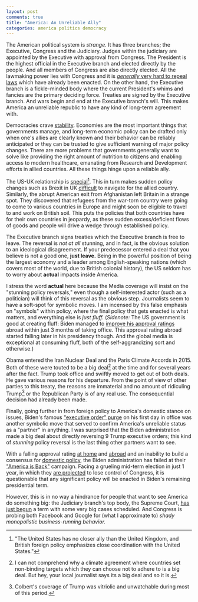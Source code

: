 ```yaml
---
layout: post
comments: true
title: "America: An Unreliable Ally"
categories: america politics democracy
---
```


The American political system is _strange_. It has three branches; the Executive, Congress and the
Judiciary. Judges within the judiciary are appointed by the Executive with approval from
Congress. The President is the highest official in the Executive branch and elected directly by the
people. And all members of Congress are also directly elected. All the lawmaking power lies with
Congress and it is [_generally_ very hard to repeal laws](https://www.nytimes.com/2021/06/28/upshot/medicaid-expansion-democrats-obamacare.html) which have already been enacted. On the
other hand, the Executive branch is a fickle-minded body where the current President's whims and
fancies are the primary deciding force. Treaties are signed by the Executive branch. And wars begin
and end at the Executive branch's will. This makes America an unreliable republic to have any kind
of long-term agreement with.

<!--more-->

Democracies crave [stability](https://youtu.be/cIYfiRyPi3o?t=137). Economies are the most important things that governments manage, and
long-term economic policy can be drafted only when one's allies are clearly known and their behavior
can be reliably anticipated or they can be trusted to give sufficient warning of major policy
changes. There are more problems that governments generally want to solve like providing the right
amount of nutrition to citizens and enabling access to modern healthcare, emanating from Research
and Development efforts in allied countries. All these things hinge upon a reliable ally.

The US-UK relationship is [special](https://uk.usembassy.gov/our-relationship/policy-history/)[^1]. This in turn makes sudden policy changes such as Brexit in
UK [difficult](https://www.theguardian.com/world/2021/sep/22/us-uk-special-relationship-faces-new-challenges-despite-signs-of-healing) to navigate for the allied country. Similarly, the abrupt American exit from
Afghanistan left Britain in a strange spot. They discovered that refugees from the war-torn country
were going to come to various countries in Europe and might soon be eligible to travel to and work
on British soil. This puts the policies that both countries have for their own countries in
jeopardy, as these sudden excess/deficient flows of goods and people will drive a wedge through
established policy.

The Executive branch signs treaties which the Executive branch is free to leave. The reversal is
_not at all_ stunning, and in fact, is the obvious solution to an ideological disagreement. If your
predecessor entered a deal that you believe is not a good one, **just leave.** Being in the powerful
position of being the largest economy and a leader among English-speaking nations (which covers most
of the world, due to British colonial history), the US seldom has to worry about **actual** impacts
inside America.

I stress the word **actual** here because the Media coverage will insist on the "stunning policy
reversals," even though a self-interested actor (such as a politician) will think of this reversal
as the obvious step. Journalists seem to have a soft-spot for symbolic moves. I am incensed by this
false emphasis on "symbols" within policy, where the final policy that gets enacted is what matters,
and everything else is _just fluff._ (_Sidenote:_ The US government is good at creating fluff: Biden
managed to [improve his approval ratings](https://morningconsult.com/2021/04/27/biden-100-days-global-views-america/) abroad within just 3 months of taking office. This approval
rating abroad started falling later in his presidency though. And the global media is exceptional at
consuming fluff, both of the self-aggrandizing sort and otherwise.)

Obama entered the Iran Nuclear Deal and the Paris Climate Accords in 2015. Both of these were touted
to be a big deal[^2] at the time and for several years after the fact. Trump took office and
swiftly moved to get out of both deals. He gave various reasons for his departure. From the point of
view of other parties to this treaty, the reasons are immaterial and no amount of ridiculing
Trump[^3] or the Republican Party is of any real use. The consequential decision had already been
made.

Finally, going further in from foreign policy to America's domestic stance on issues, Biden's famous
["executive order" purge](https://www.msn.com/en-us/news/politics/what-did-president-biden-e2-80-99s-day-one-executive-orders-achieve/ar-BB1cVZov) on his first day in office was another symbolic move that served to confirm
America's unreliable status as a "partner" in anything. I was surprised that the Biden
administration made a big deal about directly reversing 9 Trump executive orders; this kind of
_stunning_ policy reversal is the last thing other partners want to see.

With a falling approval rating [at home](https://projects.fivethirtyeight.com/biden-approval-rating/?ex_cid=rrpromo) and [abroad](https://morningconsult.com/form/global-leader-approval/#section-49) and an inability to build a consensus for [domestic
policy](https://www.cbsnews.com/news/biden-climate-plan-cut-build-back-better/), the Biden administration has failed at their ["America is Back"](https://www.state.gov/dipnote-u-s-department-of-state-official-blog/america-is-back-president-biden-outlines-his-vision-for-u-s-foreign-policy/) campaign. Facing a grueling
mid-term election in just 1 year, in which they [are projected](https://fivethirtyeight.com/features/our-best-tool-for-predicting-midterm-elections-doesnt-show-a-republican-wave-but-history-is-on-the-gops-side/) to lose control of Congress, it is
questionable that any significant policy will be enacted in Biden's remaining presidential term.

However, this is in no way a hindrance for people that want to see America do something big: the
Judiciary branch's top body, the Supreme Court, [has just begun](https://www.nytimes.com/2021/10/03/us/politics/supreme-court-new-term.html) a term with some very big cases
scheduled. And Congress is probing both Facebook and Google for (what I approximate to) _shady
monopolistic business-running behavior._

[^1]: "The United States has no closer ally than the United Kingdom, and British foreign policy emphasizes close coordination with the United States."
[^2]: I can not comprehend why a climate agreement where countries set non-binding targets which they can choose not to adhere to is a big deal. But hey, your local journalist says its a big deal and so it is.
[^3]: Colbert's coverage of Trump was vitriolic and unwatchable during most of this period.
